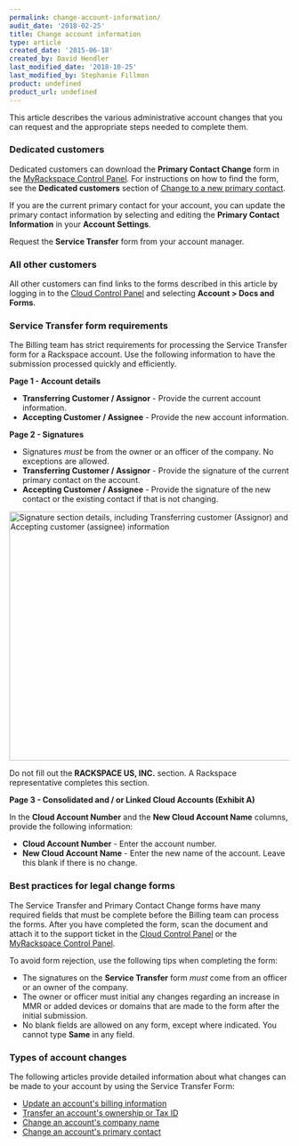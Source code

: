 ```yaml
---
permalink: change-account-information/
audit_date: '2018-02-25'
title: Change account information
type: article
created_date: '2015-06-18'
created_by: David Hendler
last_modified_date: '2018-10-25'
last_modified_by: Stephanie Fillmon
product: undefined
product_url: undefined
---
```


This article describes the various administrative account changes that you can request and the appropriate steps needed to complete them.

### Dedicated customers

Dedicated customers can download the **Primary Contact Change** form in the [MyRackspace Control Panel](https://login.rackspace.com). For instructions on how to find the form, see the **Dedicated customers** section of [Change to a new primary contact](/how-to/change-to-new-primary-contact).

If you are the current primary contact for your account, you can update the primary contact information by selecting and editing the **Primary Contact Information** in your **Account Settings**.

Request the **Service Transfer** form from your account manager.

### All other customers

All other customers can find links to the forms described in this article by logging in to the [Cloud Control Panel](https://login.rackspace.com) and selecting **Account > Docs and Forms**.

### Service Transfer form requirements

The Billing team has strict requirements for processing the Service Transfer form for a Rackspace account. Use the following information to have the submission processed quickly and efficiently.

**Page 1 - Account details**

-   **Transferring Customer / Assignor** - Provide the current account information.
-   **Accepting Customer / Assignee** - Provide the new account information.

**Page 2 - Signatures**

-   Signatures *must* be from the owner or an officer of the company. No
    exceptions are allowed.
-   **Transferring Customer / Assignor** - Provide the signature of the
    current primary contact on the account.
-   **Accepting Customer / Assignee** - Provide the signature of the new
    contact or the existing contact if that is not changing.


<img src="{% asset_path general/change-account-information/change-account-2.jpg %}" alt="Signature section details, including Transferring customer (Assignor) and Accepting customer (assignee) information" width="567" height="448" />

Do not fill out the **RACKSPACE US, INC.** section. A Rackspace
representative completes this section.

**Page 3 - Consolidated and / or Linked Cloud Accounts (Exhibit A)**

In the **Cloud Account Number** and the **New Cloud Account Name** columns, provide the following information:
  -   **Cloud Account Number** - Enter the account number.
  -   **New Cloud Account Name** - Enter the new name of the account. Leave
        this blank if there is no change.

### Best practices for legal change forms

The Service Transfer and Primary Contact Change forms have many required fields that must be complete before the Billing team can process the forms. After you have completed the form, scan the document and attach it to the support ticket in the [Cloud Control Panel](https://login.rackspace.com) or the [MyRackspace Control Panel](https://login.rackspace.com).

To avoid form rejection, use the following tips when completing the
form:

- The signatures on the **Service Transfer** form *must* come
  from an officer or an owner of the company.
- The owner or officer must initial any changes regarding an increase
  in MMR or added devices or domains that are made to the form after
  the initial submission.
- No blank fields are allowed on any form, except where indicated. You
  cannot type **Same** in any field.

### Types of account changes

The following articles provide detailed information about what changes can be made to your account by using the Service Transfer Form:

- [Update an account's billing information](/how-to/update-account-billing-information)
- [Transfer an account's ownership or Tax ID](/how-to/transfer-account-ownership-or-tax-id)
- [Change an account's company name](/how-to/change-account-company-name)
- [Change an account's primary contact](/how-to/change-to-new-primary-contact)
